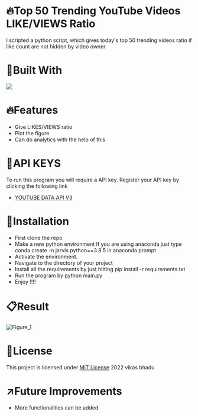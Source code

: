 # :fire:Top 50 Trending YouTube Videos LIKE/VIEWS Ratio
I scripted a python script, which gives today's top 50 trending videos ratio if like count are not hidden by video owner

# :hammer:Built With
<img src="https://img.shields.io/badge/Python-FFD43B?style=for-the-badge&logo=python&logoColor=blue">

# :fire:Features
* Give LIKES/VIEWS ratio
* Plot the figure
* Can do analytics with the help of this

# :pencil:API KEYS
To run this program you will require a API key. Register your API key by clicking the following link
* [YOUTUBE DATA API V3](https://developers.google.com/youtube/v3/getting-started)

# :pushpin:Installation
* First clone the repo
* Make a new python environment If you are using anaconda just type conda create -n jarvis python==3.8.5 in anaconda prompt
* Activate the environment.
* Navigate to the directory of your project
* Install all the requirements by just hitting pip install -r requirements.txt
* Run the program by python main.py
* Enjoy !!!!

# :clipboard:Result
![Figure_1](https://user-images.githubusercontent.com/98146902/177005142-8c198208-4499-4795-a92c-621fbb82fa37.png)

# :name_badge:License 
This project is licensed under [MIT License](https://github.com/beingvikasbhadu/Automatically-Apply-Black-and-White-Effect-On-Images/blob/master/LICENSE) 2022 vikas bhadu


# :arrow_upper_right:Future Improvements
* More functionalities can be added
